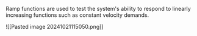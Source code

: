 Ramp functions are used to test the system's ability to respond to linearly increasing functions such as constant velocity demands.

![[Pasted image 20241021115050.png]]
